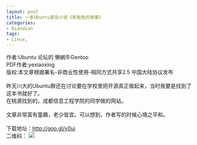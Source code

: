 ```yaml
---
layout: post
title: 一本Ubuntu普及小说《笨兔兔的故事》
categories:
- Diandian
tags:
- Linux, 
---
```

作者:Ubuntu 论坛的 懒蜗牛Gentoo
<br />PDF作者:yexiaoxing
<br />版权:本文章根据署名-非商业性使用-相同方式共享2.5 中国大陆协议发布
<br />
<br />昨天川大的Ubuntu群还在讨论要在学校里把开源真正做起来，当时我要是找到了这本书就好了。
<br />在桃源找到的，成都信息工程学院的同学做的网站。
<br />
<br />文章非常富有童趣，老少皆宜。可以想到，作者写的时候心境之平和。
<br />
<br />下载地址：http://goo.gl/v0ui
<br />二维码：
<img src="http://m2.img.srcdd.com/farm5/d/2012/0627/10/216077037F9180C7997B1DE1797B488D_B500_900_150_150.PNG" />